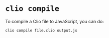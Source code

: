 # `clio compile`

To compile a Clio file to JavaScript, you can do:

```text
clio compile file.clio output.js
```
